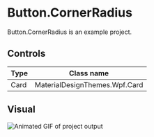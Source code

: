 ﻿# Button.CornerRadius

Button.CornerRadius is an example project.

## Controls

|Type|Class name|
|----|----|
|Card|MaterialDesignThemes.Wpf.Card|

## Visual

![Animated GIF of project output](Assets/CardSlideAnimation.gif)